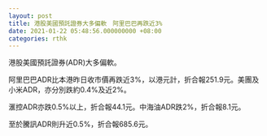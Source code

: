 ```yaml
---
layout: post
title: 港股美國預託證券大多偏軟　阿里巴巴再跌近3%
date: 2021-01-22 05:48:56.000000000 +08:00
categories: rthk
---
```


港股美國預託證券(ADR)大多偏軟。

阿里巴巴ADR比本港昨日收市價再跌近3%，以港元計，折合報251.9元。美團及小米ADR，亦分別跌約0.4%及近2%。

滙控ADR亦跌0.5%以上，折合報44.1元。中海油ADR跌2%，折合報8.1元。

至於騰訊ADR則升近0.5%，折合報685.6元。
